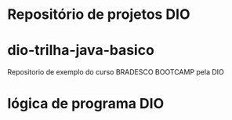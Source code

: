 # Repositório de projetos DIO

# dio-trilha-java-basico
Repositorio de exemplo do curso BRADESCO BOOTCAMP pela DIO

# lógica de programa DIO
